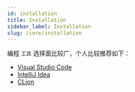 ```yaml
---
id: installation
title: Installation
sidebar_label: Installation
slug: /core/installation
---
```


编程 `工具` 选择面比较广，个人比较推荐如下：

- [Visual Studio Code](https://code.visualstudio.com/)
- [IntelliJ Idea](https://www.jetbrains.com/idea/)
- [CLion](https://www.jetbrains.com/clion/)
